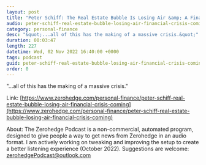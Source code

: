 ```yaml
---
layout: post
title: "Peter Schiff: The Real Estate Bubble Is Losing Air &amp; A Financial Crisis Is Coming"
audio: peter-schiff-real-estate-bubble-losing-air-financial-crisis-coming-0
category: personal-finance
desc: "&quot;...all of this has the making of a massive crisis.&quot;"
duration: 00:03:47
length: 227
datetime: Wed, 02 Nov 2022 16:40:00 +0000
tags: podcast
guid: peter-schiff-real-estate-bubble-losing-air-financial-crisis-coming-0
order: 0
---
```

&quot;...all of this has the making of a massive crisis.&quot;

Link: [https://www.zerohedge.com/personal-finance/peter-schiff-real-estate-bubble-losing-air-financial-crisis-coming](https://www.zerohedge.com/personal-finance/peter-schiff-real-estate-bubble-losing-air-financial-crisis-coming)

About: The Zerohedge Podcast is a non-commercial, automated program, designed to give people a way to get news from Zerohedge in an audio format.  I am actively working on tweaking and improving the setup to create a better listening experience (October 2022).  Suggestions are welcome: [zerohedgePodcast@outlook.com](mailto:zerohedgePodcast@outlook.com)